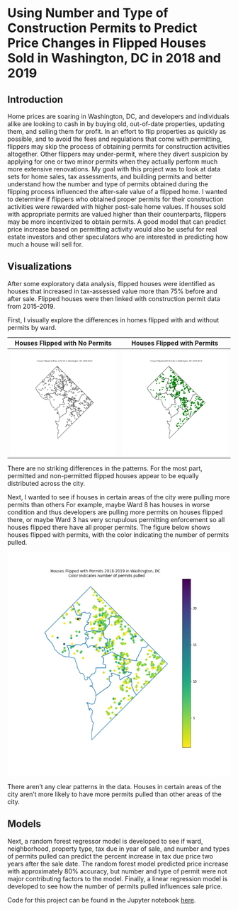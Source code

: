 # Using Number and Type of Construction Permits to Predict Price Changes in Flipped Houses Sold in Washington, DC in 2018 and 2019

## Introduction
Home prices are soaring in Washington, DC, and developers and individuals alike are looking to cash in by buying old, out-of-date properties, updating them, and selling them for profit. In an effort to flip properties as quickly as possible, and to avoid the fees and regulations that come with permitting, flippers may skip the process of obtaining permits for construction activities altogether. Other flippers may under-permit, where they divert suspicion by applying for one or two minor permits when they actually perform much more extensive renovations. My goal with this project was to look at data sets for home sales, tax assessments, and building permits and better understand how the number and type of permits obtained during the flipping process influenced the after-sale value of a flipped home. I wanted to determine if flippers who obtained proper permits for their construction activities were rewarded with higher post-sale home values. If houses sold with appropriate permits are valued higher than their counterparts, flippers may be more incentivized to obtain permits. A good model that can predict price increase based on permitting activity would also be useful for real estate investors and other speculators who are interested in predicting how much a house will sell for.

## Visualizations

After some exploratory data analysis, flipped houses were identified as houses that increased in tax-assessed value more than 75% before and after sale. Flipped houses were then linked with construction permit data from 2015-2019. 

First, I visually explore the differences in homes flipped with and without permits by ward.  

Houses Flipped with No Permits         |  Houses Flipped with Permits          
:-------------------------:|:-------------------------: 
![](pics/nopermit.png)  |   ![](pics/permit.png)         


There are no striking differences in the patterns. For the most part, permitted and non-permitted flipped houses appear to be equally distributed across the city.

Next, I wanted to see if houses in certain areas of the city were pulling more permits than others For example, maybe Ward 8 has houses in worse condition and thus developers are pulling more permits on houses flipped there, or maybe Ward 3 has very scrupulous permitting enforcement so all houses flipped there have all proper permits. The figure below shows houses flipped with permits, with the color indicating the number of permits pulled.

![](pics/permitcolor.png)

There aren’t any clear patterns in the data. Houses in certain areas of the city aren’t more likely to have more permits pulled than other areas of the city.

## Models

Next, a random forest regressor model is developed to see if ward, neighborhood, property type, tax due in year of sale, and number and types of permits pulled can predict the percent increase in tax due price two years after the sale date. The random forest model predicted price increase with approximately 80% accuracy, but number and type of permit were not major contributing factors to the model. Finally, a linear regression model is developed to see how the number of permits pulled influences sale price.

Code for this project can be found in the Jupyter notebook [here](https://github.com/lkreisel/dc_311/blob/main/DC_Flipped_Permits.ipynb). 
